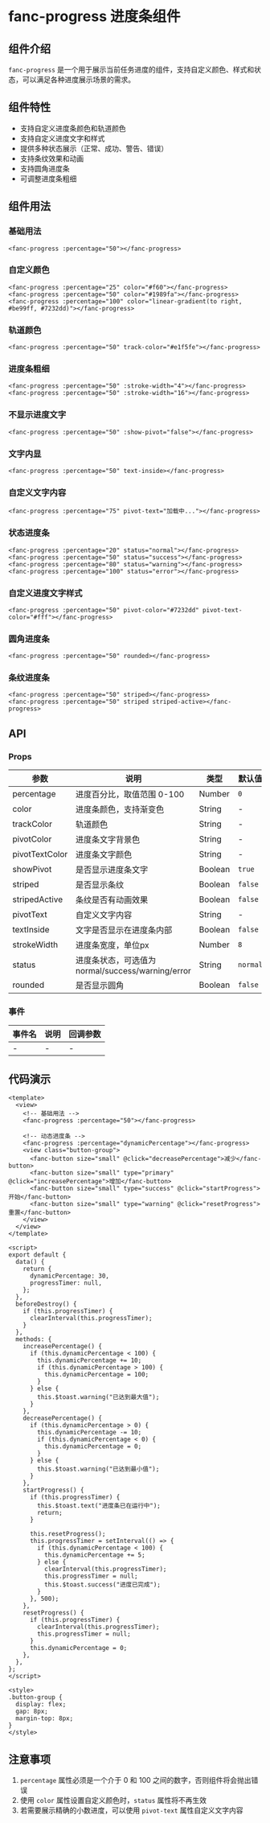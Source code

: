 # fanc-progress 进度条组件

## 组件介绍

`fanc-progress` 是一个用于展示当前任务进度的组件，支持自定义颜色、样式和状态，可以满足各种进度展示场景的需求。

## 组件特性

- 支持自定义进度条颜色和轨道颜色
- 支持自定义进度文字和样式
- 提供多种状态展示（正常、成功、警告、错误）
- 支持条纹效果和动画
- 支持圆角进度条
- 可调整进度条粗细

## 组件用法

### 基础用法

```vue
<fanc-progress :percentage="50"></fanc-progress>
```

### 自定义颜色

```vue
<fanc-progress :percentage="25" color="#f60"></fanc-progress>
<fanc-progress :percentage="50" color="#1989fa"></fanc-progress>
<fanc-progress :percentage="100" color="linear-gradient(to right, #be99ff, #7232dd)"></fanc-progress>
```

### 轨道颜色

```vue
<fanc-progress :percentage="50" track-color="#e1f5fe"></fanc-progress>
```

### 进度条粗细

```vue
<fanc-progress :percentage="50" :stroke-width="4"></fanc-progress>
<fanc-progress :percentage="50" :stroke-width="16"></fanc-progress>
```

### 不显示进度文字

```vue
<fanc-progress :percentage="50" :show-pivot="false"></fanc-progress>
```

### 文字内显

```vue
<fanc-progress :percentage="50" text-inside></fanc-progress>
```

### 自定义文字内容

```vue
<fanc-progress :percentage="75" pivot-text="加载中..."></fanc-progress>
```

### 状态进度条

```vue
<fanc-progress :percentage="20" status="normal"></fanc-progress>
<fanc-progress :percentage="50" status="success"></fanc-progress>
<fanc-progress :percentage="80" status="warning"></fanc-progress>
<fanc-progress :percentage="100" status="error"></fanc-progress>
```

### 自定义进度文字样式

```vue
<fanc-progress :percentage="50" pivot-color="#7232dd" pivot-text-color="#fff"></fanc-progress>
```

### 圆角进度条

```vue
<fanc-progress :percentage="50" rounded></fanc-progress>
```

### 条纹进度条

```vue
<fanc-progress :percentage="50" striped></fanc-progress>
<fanc-progress :percentage="50" striped striped-active></fanc-progress>
```

## API

### Props

| 参数 | 说明 | 类型 | 默认值 |
| --- | --- | --- | --- |
| percentage | 进度百分比，取值范围 0-100 | Number | `0` |
| color | 进度条颜色，支持渐变色 | String | - |
| trackColor | 轨道颜色 | String | - |
| pivotColor | 进度条文字背景色 | String | - |
| pivotTextColor | 进度条文字颜色 | String | - |
| showPivot | 是否显示进度条文字 | Boolean | `true` |
| striped | 是否显示条纹 | Boolean | `false` |
| stripedActive | 条纹是否有动画效果 | Boolean | `false` |
| pivotText | 自定义文字内容 | String | - |
| textInside | 文字是否显示在进度条内部 | Boolean | `false` |
| strokeWidth | 进度条宽度，单位px | Number | `8` |
| status | 进度条状态，可选值为 normal/success/warning/error | String | `normal` |
| rounded | 是否显示圆角 | Boolean | `false` |

### 事件

| 事件名 | 说明 | 回调参数 |
| --- | --- | --- |
| - | - | - |

## 代码演示

```vue
<template>
  <view>
    <!-- 基础用法 -->
    <fanc-progress :percentage="50"></fanc-progress>
    
    <!-- 动态进度条 -->
    <fanc-progress :percentage="dynamicPercentage"></fanc-progress>
    <view class="button-group">
      <fanc-button size="small" @click="decreasePercentage">减少</fanc-button>
      <fanc-button size="small" type="primary" @click="increasePercentage">增加</fanc-button>
      <fanc-button size="small" type="success" @click="startProgress">开始</fanc-button>
      <fanc-button size="small" type="warning" @click="resetProgress">重置</fanc-button>
    </view>
  </view>
</template>

<script>
export default {
  data() {
    return {
      dynamicPercentage: 30,
      progressTimer: null,
    };
  },
  beforeDestroy() {
    if (this.progressTimer) {
      clearInterval(this.progressTimer);
    }
  },
  methods: {
    increasePercentage() {
      if (this.dynamicPercentage < 100) {
        this.dynamicPercentage += 10;
        if (this.dynamicPercentage > 100) {
          this.dynamicPercentage = 100;
        }
      } else {
        this.$toast.warning("已达到最大值");
      }
    },
    decreasePercentage() {
      if (this.dynamicPercentage > 0) {
        this.dynamicPercentage -= 10;
        if (this.dynamicPercentage < 0) {
          this.dynamicPercentage = 0;
        }
      } else {
        this.$toast.warning("已达到最小值");
      }
    },
    startProgress() {
      if (this.progressTimer) {
        this.$toast.text("进度条已在运行中");
        return;
      }

      this.resetProgress();
      this.progressTimer = setInterval(() => {
        if (this.dynamicPercentage < 100) {
          this.dynamicPercentage += 5;
        } else {
          clearInterval(this.progressTimer);
          this.progressTimer = null;
          this.$toast.success("进度已完成");
        }
      }, 500);
    },
    resetProgress() {
      if (this.progressTimer) {
        clearInterval(this.progressTimer);
        this.progressTimer = null;
      }
      this.dynamicPercentage = 0;
    },
  },
};
</script>

<style>
.button-group {
  display: flex;
  gap: 8px;
  margin-top: 8px;
}
</style>
```

## 注意事项

1. `percentage` 属性必须是一个介于 0 和 100 之间的数字，否则组件将会抛出错误
2. 使用 `color` 属性设置自定义颜色时，`status` 属性将不再生效
3. 若需要展示精确的小数进度，可以使用 `pivot-text` 属性自定义文字内容 